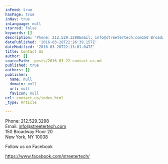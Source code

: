 ```yaml
---
inFeed: true
hasPage: true
inNav: true
inLanguage: null
starred: false
keywords: []
description: 'Phone: 212.529.3298Email: info@streetertech.com150 Broadway Floor 20New York, NY 10038'
datePublished: '2016-03-28T22:26:39.157Z'
dateModified: '2016-03-28T22:13:01.047Z'
title: Contact Us
author: []
sourcePath: _posts/2016-03-22-contact-us.md
published: true
authors: []
publisher:
  name: null
  domain: null
  url: null
  favicon: null
url: contact-us/index.html
_type: Article

---
```

Phone: 212.529.3298  
Email: info@streetertech.com  
150 Broadway Floor 20  
New York, NY 10038

Follow us on Facebook

https://www.facebook.com/streetertech/